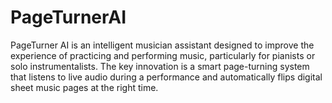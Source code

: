 # PageTurnerAI
PageTurner AI is an intelligent musician assistant designed to improve the experience of practicing and performing music, particularly for pianists or solo instrumentalists. The key innovation is a smart page-turning system that listens to live audio during a performance and automatically flips digital sheet music pages at the right time.


